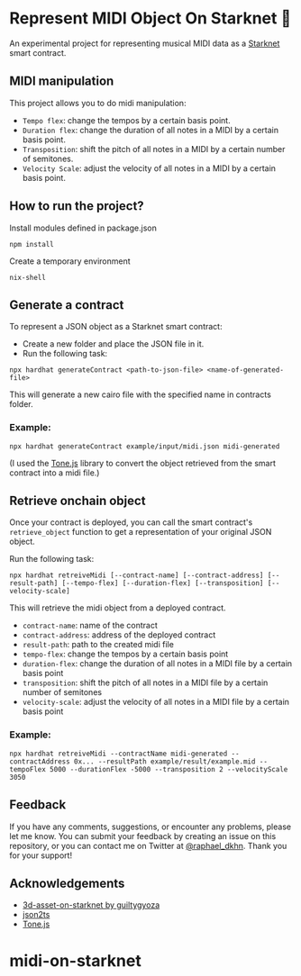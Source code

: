 
# Represent MIDI Object On Starknet 💫

An experimental project for representing musical MIDI data as a [Starknet](https://starkware.co/starknet/) smart contract.

## MIDI manipulation
This project allows you to do midi manipulation: 

- `Tempo flex`: change the tempos by a certain basis point.
- `Duration flex`: change the duration of all notes in a MIDI by a certain basis point.
- `Transposition`: shift the pitch of all notes in a MIDI by a certain number of semitones.
- `Velocity Scale`: adjust the velocity of all notes in a MIDI by a certain basis point.

## How to run the project? 

Install modules defined in package.json
```
npm install
```

Create a temporary environment
```
nix-shell
```

## Generate a contract
To represent a JSON object as a Starknet smart contract:
- Create a new folder and place the JSON file in it.
- Run the following task:
```
npx hardhat generateContract <path-to-json-file> <name-of-generated-file>
```
This will generate a new cairo file with the specified name in contracts folder.

### Example:
```
npx hardhat generateContract example/input/midi.json midi-generated
```
(I used the [Tone.js](https://github.com/Tonejs/Midi) library to convert the object retrieved from the smart contract into a midi file.)

## Retrieve onchain object
Once your contract is deployed, you can call the smart contract's `retrieve_object` function to get a representation of your original JSON object. 

Run the following task:
```
npx hardhat retreiveMidi [--contract-name] [--contract-address] [--result-path] [--tempo-flex] [--duration-flex] [--transposition] [--velocity-scale]
```
This will retrieve the midi object from a deployed contract. 
- `contract-name`: name of the contract
- `contract-address`: address of the deployed contract
- `result-path`: path to the created midi file
- `tempo-flex`: change the tempos by a certain basis point
- `duration-flex`: change the duration of all notes in a MIDI file by a certain basis point
- `transposition`: shift the pitch of all notes in a MIDI file by a certain number of semitones
- `velocity-scale`: adjust the velocity of all notes in a MIDI file by a certain basis point

### Example:
```
npx hardhat retreiveMidi --contractName midi-generated --contractAddress 0x... --resultPath example/result/example.mid --tempoFlex 5000 --durationFlex -5000 --transposition 2 --velocityScale 3050
```

## Feedback

If you have any comments, suggestions, or encounter any problems, please let me know. You can submit your feedback by creating an issue on this repository, or you can contact me on Twitter at [@raphael_dkhn](https://twitter.com/raphael_dkhn). Thank you for your support!
## Acknowledgements

 - [3d-asset-on-starknet by guiltygyoza](https://github.com/guiltygyoza/3d-asset-on-starknet)
 - [json2ts](https://github.com/GregorBiswanger/json2ts)
 - [Tone.js](https://github.com/Tonejs/Midi)
# midi-on-starknet
